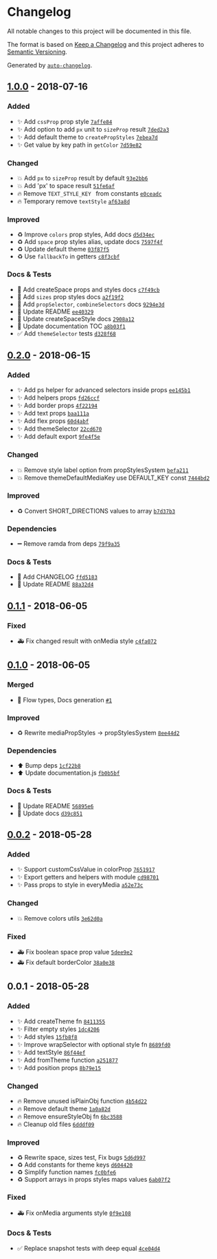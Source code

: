 # Changelog
All notable changes to this project will be documented in this file.

The format is based on [Keep a Changelog](http://keepachangelog.com/en/1.0.0/)
and this project adheres to [Semantic Versioning](http://semver.org/spec/v2.0.0.html).

Generated by [`auto-changelog`](https://github.com/CookPete/auto-changelog).

## [1.0.0](https://github.com/exah/pss/compare/0.2.0...1.0.0) - 2018-07-16
### Added
- ✨ Add `cssProp` prop style [`7affe84`](https://github.com/exah/pss/commit/7affe84fdd0d8fcb7adf8865977fcac4ed40412b)
- ✨ Add option to add `px` unit to `sizeProp` result [`7ded2a3`](https://github.com/exah/pss/commit/7ded2a3ef5e5b092411288b595550632df52411b)
- ✨ Add default theme to `createPropStyles` [`7ebea7d`](https://github.com/exah/pss/commit/7ebea7df8095b9814ad6f2d7a31a8b1df24c2b2e)
- ✨ Get value by key path in `getColor` [`7d59e82`](https://github.com/exah/pss/commit/7d59e82abe83917ea9294d5d6c6f7e41766029d6)

### Changed
- 💥 Add `px` to `sizeProp` result by default [`93e2bb6`](https://github.com/exah/pss/commit/93e2bb6a2554d4732525a1d0ded4a7733783259e)
- 💥 Add 'px' to space result [`51fe6af`](https://github.com/exah/pss/commit/51fe6aff62746a1d629119a2259c1ccb9a01682b)
- 🔥 Remove `TEXT_STYLE_KEY ` from constants [`e0ceadc`](https://github.com/exah/pss/commit/e0ceadc3c171e23a2ebad14ae2b5cea0e3f1acfd)
- 🔥 Temporary remove `textStyle` [`af63a8d`](https://github.com/exah/pss/commit/af63a8ddbb9684638c4ab191276a13bccd326a40)

### Improved
- ♻️ Improve `colors` prop styles, Add docs [`d5d34ec`](https://github.com/exah/pss/commit/d5d34ec01c64dbe7e907a68481e6d63913dda9ae)
- ♻️ Add `space` prop styles alias, update docs [`7597f4f`](https://github.com/exah/pss/commit/7597f4f3dca9c9229e5d7623aca0267b6b1c43cf)
- ♻️ Update default theme [`03f87f5`](https://github.com/exah/pss/commit/03f87f59b5b3603ca2530fb23073704fb6005d2d)
- ♻️ Use `fallbackTo` in getters [`c8f3cbf`](https://github.com/exah/pss/commit/c8f3cbfabc6de3ebc13e0fb4a8f16e0557de89ad)



### Docs & Tests
- 📝 Add createSpace props and styles docs [`c7f49cb`](https://github.com/exah/pss/commit/c7f49cbfcffdb522592d8860dddeb6d639468dd0)
- 📝 Add `sizes` prop styles docs [`a2f19f2`](https://github.com/exah/pss/commit/a2f19f29e58fea90ae34ecb8485913f8e9719c1c)
- 📝 Add `propSelector`, `combineSelectors` docs [`9294e3d`](https://github.com/exah/pss/commit/9294e3d5b9952c014201e0a9ae17881843c227f5)
- 📝 Update README [`ee40329`](https://github.com/exah/pss/commit/ee403294bfe3dc69df9a959049db4a9bce8327b4)
- 📝 Update createSpaceStyle docs [`2908a12`](https://github.com/exah/pss/commit/2908a12af9b8eacb6f4361c3cd2e9cae5a4570df)
- 📝 Update documentation TOC [`a8b03f1`](https://github.com/exah/pss/commit/a8b03f133c3a99e6e957a1c87831fc26214870ac)
- ✅ Add `themeSelector` tests [`d328f68`](https://github.com/exah/pss/commit/d328f68dcfe7a921b099ad16b91a43102c7eae11)

## [0.2.0](https://github.com/exah/pss/compare/0.1.1...0.2.0) - 2018-06-15
### Added
- ✨ Add ps helper for advanced selectors inside props [`ee145b1`](https://github.com/exah/pss/commit/ee145b1af8a8b456d3b46ab016cad65f81e51741)
- ✨ Add helpers props [`fd26ccf`](https://github.com/exah/pss/commit/fd26ccf7a308c3c9fd46a4ea265ccb2184b60c5c)
- ✨ Add border props [`4f22194`](https://github.com/exah/pss/commit/4f22194b917cfc4f333b720885b67c001d2cfccc)
- ✨ Add text props [`baa111a`](https://github.com/exah/pss/commit/baa111a9528e0b9b9b393874cba3a71c9dee967b)
- ✨ Add flex props [`60d4abf`](https://github.com/exah/pss/commit/60d4abf8a207a252b46ac05dbbf665e6cfc525eb)
- ✨ Add themeSelector [`22cd670`](https://github.com/exah/pss/commit/22cd6706615f5dbf74442b9ef5131fc2eabee11a)
- ✨ Add default export [`9fe4f5e`](https://github.com/exah/pss/commit/9fe4f5eeda70abaf72dc37c2b2a607de9f6164bd)

### Changed
- 💥 Remove style label option from propStylesSystem [`befa211`](https://github.com/exah/pss/commit/befa211c09667dbba178d664ecc045ad2494b628)
- 💥 Remove themeDefaultMediaKey use DEFAULT_KEY const [`7444bd2`](https://github.com/exah/pss/commit/7444bd26d1d9690c131cd2cb098018898cf99745)

### Improved
- ♻️ Convert SHORT_DIRECTIONS values to array [`b7d37b3`](https://github.com/exah/pss/commit/b7d37b35ce32f8122a219089eec6d04d27268cc4)


### Dependencies
- ➖ Remove ramda from deps [`79f9a35`](https://github.com/exah/pss/commit/79f9a35777f6c92d7044dfbf99c45905f3a3c59a)

### Docs & Tests
- 📝 Add CHANGELOG [`ffd5183`](https://github.com/exah/pss/commit/ffd51836633f2a4d6eebf5e591ad668adf8b0a9d)
- 📝 Update README [`88a32d4`](https://github.com/exah/pss/commit/88a32d4306c374677bf40f56bf2a77f37b30891b)

## [0.1.1](https://github.com/exah/pss/compare/0.1.0...0.1.1) - 2018-06-05



### Fixed
- 🚑 Fix changed result with onMedia style [`c4fa072`](https://github.com/exah/pss/commit/c4fa0725ca5dad00ed6e15cbcaae56dca29e56f6)



## [0.1.0](https://github.com/exah/pss/compare/0.0.2...0.1.0) - 2018-06-05
### Merged
- 📝 Flow types, Docs generation [`#1`](https://github.com/exah/pss/pull/1)



### Improved
- ♻️ Rewrite mediaPropStyles → propStylesSystem [`8ee44d2`](https://github.com/exah/pss/commit/8ee44d2a64f3efc89044d387a7d90d93ebbb701b)


### Dependencies
- ⬆️ Bump deps [`1cf22b8`](https://github.com/exah/pss/commit/1cf22b8b7fe1df9d7e2ee2053979430e0f9e6d1c)
- ⬆️ Update documentation.js [`fb0b5bf`](https://github.com/exah/pss/commit/fb0b5bf1af23562d2b0251f9fd2316632a53a249)

### Docs & Tests
- 📝 Update README [`56895e6`](https://github.com/exah/pss/commit/56895e62fedf1de7d1056071661731de88c6f3a0)
- 📝 Update docs [`d39c851`](https://github.com/exah/pss/commit/d39c85183ec4e5fde5d0a98368fd9b03b69f3358)

## [0.0.2](https://github.com/exah/pss/compare/0.0.1...0.0.2) - 2018-05-28
### Added
- ✨ Support customCssValue in colorProp [`7651917`](https://github.com/exah/pss/commit/7651917268d5dcf388c982d8c2d4e2e3b68519a5)
- ✨ Export getters and helpers with module [`cd98701`](https://github.com/exah/pss/commit/cd987017ad35eef0669b1ba4a7bcb7676b91e44b)
- ✨ Pass props to style in everyMedia [`a52e73c`](https://github.com/exah/pss/commit/a52e73c8026621bd74c99164d0d791e69fe7c4ac)

### Changed
- 💥 Remove colors utils [`3e62d0a`](https://github.com/exah/pss/commit/3e62d0a1ff5db4dfcd49e2899f40bddfa6a72125)


### Fixed
- 🚑 Fix boolean space prop value [`5dee9e2`](https://github.com/exah/pss/commit/5dee9e2fb88972b19514f8d9f004110ce493f47f)
- 🚑 Fix default borderColor [`38a0e38`](https://github.com/exah/pss/commit/38a0e38e4597875c36a1984252c5c07428b68cba)



## 0.0.1 - 2018-05-28
### Added
- ✨ Add createTheme fn [`8411355`](https://github.com/exah/pss/commit/84113554894a0ab29fa7d88e2c97ff7461fbdb12)
- ✨ Filter empty styles [`1dc4206`](https://github.com/exah/pss/commit/1dc42067d03ecfdf22f84c6f66c9f6e30b25bbd9)
- ✨ Add styles [`15fb8f8`](https://github.com/exah/pss/commit/15fb8f8b127751e102d05b3fdd1b68cffebade05)
- ✨ Improve wrapSelector with optional style fn [`8689fd0`](https://github.com/exah/pss/commit/8689fd0c0bb85f4f938b60396890e7888e642ccc)
- ✨ Add textStyle [`86f44ef`](https://github.com/exah/pss/commit/86f44eff3bcb4454ea5fa1789cf53721ca9f77d8)
- ✨ Add fromTheme function [`a251877`](https://github.com/exah/pss/commit/a2518771a0d59ab5a320fda8b28210df0fbcb988)
- ✨ Add position props [`8b79e15`](https://github.com/exah/pss/commit/8b79e15349d6734258e6025f4d0a3332be525cf1)

### Changed
- 🔥 Remove unused isPlainObj function [`4b54d22`](https://github.com/exah/pss/commit/4b54d2269b54cbceb88861af9ae9c75b51de9143)
- 🔥 Remove default theme [`1a0a82d`](https://github.com/exah/pss/commit/1a0a82d35b380e67f571a5562c50359ca160d45d)
- 🔥 Remove ensureStyleObj fn [`6bc3588`](https://github.com/exah/pss/commit/6bc358823fe57c986fdb66783ff9f07626a0577f)
- 🔥 Cleanup old files [`6dddf09`](https://github.com/exah/pss/commit/6dddf0987a789ff8ab2b9f6dc87780fb7fda77d5)

### Improved
- ♻️ Rewrite space, sizes test, Fix bugs [`5d6d997`](https://github.com/exah/pss/commit/5d6d997cb650139e0244fbd992d6e4af000f5914)
- ♻️ Add constants for theme keys [`d604420`](https://github.com/exah/pss/commit/d604420a19c48887aa22727e75e5c445c7b2efc6)
- ♻️ Simplify function names [`fc0bfe6`](https://github.com/exah/pss/commit/fc0bfe618bca80fb1d290bc845717b9f7231643f)
- ♻️ Support arrays in props styles maps values [`6ab07f2`](https://github.com/exah/pss/commit/6ab07f2dd627ade88bef44d8c8c93fd1be648d64)

### Fixed
- 🚑 Fix onMedia arguments style [`0f9e108`](https://github.com/exah/pss/commit/0f9e108c89f7368e093bf24d72275afd1bf84962)


### Docs & Tests
- ✅ Replace snapshot tests with deep equal [`4ce04d4`](https://github.com/exah/pss/commit/4ce04d4c0183be079761c301b3f3b365a9257e55)

